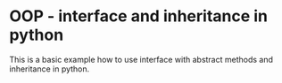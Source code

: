 # OOP - interface and inheritance in python

This is a basic example how to use interface with abstract methods and inheritance in python.
